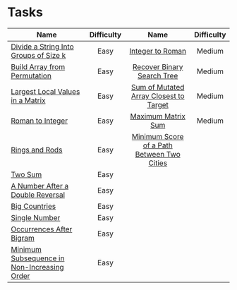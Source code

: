 # Tasks

| Name                                                                                                                     | Difficulty |                                                          Name                                                           | Difficulty |
|--------------------------------------------------------------------------------------------------------------------------|:----------:|:-----------------------------------------------------------------------------------------------------------------------:|:----------:|
| [Divide a String Into Groups of Size k](https://leetcode.com/problems/divide-a-string-into-groups-of-size-k/)            |    Easy    |                           [Integer to Roman](https://leetcode.com/problems/integer-to-roman/)                           |   Medium   |
| [Build Array from Permutation](https://leetcode.com/problems/build-array-from-permutation/)                              |    Easy    |                 [Recover Binary Search Tree](https://leetcode.com/problems/recover-binary-search-tree/)                 |   Medium   |
| [Largest Local Values in a Matrix](https://leetcode.com/problems/largest-local-values-in-a-matrix/)                      |    Easy    |     [Sum of Mutated Array Closest to Target](https://leetcode.com/problems/sum-of-mutated-array-closest-to-target/)     |   Medium   |
| [Roman to Integer](https://leetcode.com/problems/roman-to-integer/)                                                      |    Easy    |                   [Maximum Matrix Sum](https://leetcode.com/problems/maximum-matrix-sum/description/)                   |   Medium   |
| [Rings and Rods](https://leetcode.com/problems/rings-and-rods/)                                                          |    Easy    | [Minimum Score of a Path Between Two Cities](https://leetcode.com/problems/minimum-score-of-a-path-between-two-cities/) |            |
| [Two Sum](https://leetcode.com/problems/two-sum/)                                                                        |    Easy    |                                                                                                                         |            |
| [A Number After a Double Reversal](https://leetcode.com/problems/a-number-after-a-double-reversal/)                      |    Easy    |                                                                                                                         |            |
| [Big Countries](https://leetcode.com/problems/big-countries/)                                                            |    Easy    |                                                                                                                         |            |
| [Single Number](https://leetcode.com/problems/single-number/)                                                            |    Easy    |                                                                                                                         |            |
| [Occurrences After Bigram](https://leetcode.com/problems/occurrences-after-bigram/)                                      |    Easy    |                                                                                                                         |            |
| [Minimum Subsequence in Non-Increasing Order](https://leetcode.com/problems/minimum-subsequence-in-non-increasing-order) |    Easy    |                                                                                                                         |            |
